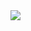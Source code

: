 <img src="https://capsule-render.vercel.app/api?type=waving&color=timeGradient&height=300&section=header&text=Yeonho&fontsize=90" />

<!--
**shstcs/shstcs** is a ✨ _special_ ✨ repository because its `README.md` (this file) appears on your GitHub profile.

Here are some ideas to get you started:

- 🔭 I’m currently working on ...
- 🌱 I’m currently learning ...
- 👯 I’m looking to collaborate on ...
- 🤔 I’m looking for help with ...
- 💬 Ask me about ...
- 📫 How to reach me: ...
- 😄 Pronouns: ...
- ⚡ Fun fact: ...
-->
